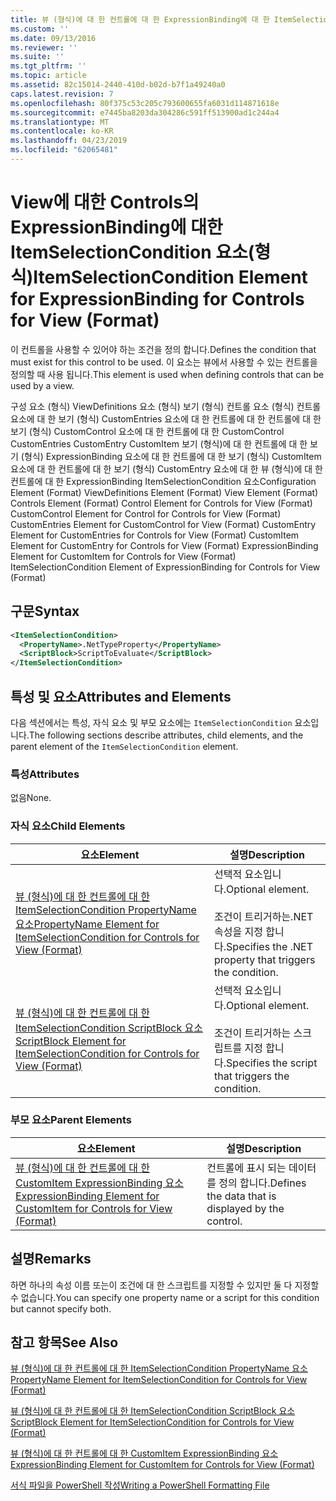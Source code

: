 ```yaml
---
title: 뷰 (형식)에 대 한 컨트롤에 대 한 ExpressionBinding에 대 한 ItemSelectionCondition 요소 | Microsoft Docs
ms.custom: ''
ms.date: 09/13/2016
ms.reviewer: ''
ms.suite: ''
ms.tgt_pltfrm: ''
ms.topic: article
ms.assetid: 82c15014-2440-410d-b02d-b7f1a49240a0
caps.latest.revision: 7
ms.openlocfilehash: 80f375c53c205c793600655fa6031d114871618e
ms.sourcegitcommit: e7445ba8203da304286c591ff513900ad1c244a4
ms.translationtype: MT
ms.contentlocale: ko-KR
ms.lasthandoff: 04/23/2019
ms.locfileid: "62065481"
---
```

# <a name="itemselectioncondition-element-for-expressionbinding-for-controls-for-view-format"></a><span data-ttu-id="b1dfa-102">View에 대한 Controls의 ExpressionBinding에 대한 ItemSelectionCondition 요소(형식)</span><span class="sxs-lookup"><span data-stu-id="b1dfa-102">ItemSelectionCondition Element for ExpressionBinding for Controls for View (Format)</span></span>

<span data-ttu-id="b1dfa-103">이 컨트롤을 사용할 수 있어야 하는 조건을 정의 합니다.</span><span class="sxs-lookup"><span data-stu-id="b1dfa-103">Defines the condition that must exist for this control to be used.</span></span> <span data-ttu-id="b1dfa-104">이 요소는 뷰에서 사용할 수 있는 컨트롤을 정의할 때 사용 됩니다.</span><span class="sxs-lookup"><span data-stu-id="b1dfa-104">This element is used when defining controls that can be used by a view.</span></span>

<span data-ttu-id="b1dfa-105">구성 요소 (형식) ViewDefinitions 요소 (형식) 보기 (형식) 컨트롤 요소 (형식) 컨트롤 요소에 대 한 보기 (형식) CustomEntries 요소에 대 한 컨트롤에 대 한 컨트롤에 대 한 보기 (형식) CustomControl 요소에 대 한 컨트롤에 대 한 CustomControl CustomEntries CustomEntry CustomItem 보기 (형식)에 대 한 컨트롤에 대 한 보기 (형식) ExpressionBinding 요소에 대 한 컨트롤에 대 한 보기 (형식) CustomItem 요소에 대 한 컨트롤에 대 한 보기 (형식) CustomEntry 요소에 대 한 뷰 (형식)에 대 한 컨트롤에 대 한 ExpressionBinding ItemSelectionCondition 요소</span><span class="sxs-lookup"><span data-stu-id="b1dfa-105">Configuration Element (Format) ViewDefinitions Element (Format) View Element (Format) Controls Element (Format) Control Element for Controls for View (Format) CustomControl Element for Control for Controls for View (Format) CustomEntries Element for CustomControl for View (Format) CustomEntry Element for CustomEntries for Controls for View (Format) CustomItem Element for CustomEntry for Controls for View (Format) ExpressionBinding Element for CustomItem for Controls for View (Format) ItemSelectionCondition Element of ExpressionBinding for Controls for View (Format)</span></span>

## <a name="syntax"></a><span data-ttu-id="b1dfa-106">구문</span><span class="sxs-lookup"><span data-stu-id="b1dfa-106">Syntax</span></span>

```xml
<ItemSelectionCondition>
  <PropertyName>.NetTypeProperty</PropertyName>
  <ScriptBlock>ScriptToEvaluate</ScriptBlock>
</ItemSelectionCondition>
```

## <a name="attributes-and-elements"></a><span data-ttu-id="b1dfa-107">특성 및 요소</span><span class="sxs-lookup"><span data-stu-id="b1dfa-107">Attributes and Elements</span></span>

<span data-ttu-id="b1dfa-108">다음 섹션에서는 특성, 자식 요소 및 부모 요소에는 `ItemSelectionCondition` 요소입니다.</span><span class="sxs-lookup"><span data-stu-id="b1dfa-108">The following sections describe attributes, child elements, and the parent element of the `ItemSelectionCondition` element.</span></span>

### <a name="attributes"></a><span data-ttu-id="b1dfa-109">특성</span><span class="sxs-lookup"><span data-stu-id="b1dfa-109">Attributes</span></span>

<span data-ttu-id="b1dfa-110">없음</span><span class="sxs-lookup"><span data-stu-id="b1dfa-110">None.</span></span>

### <a name="child-elements"></a><span data-ttu-id="b1dfa-111">자식 요소</span><span class="sxs-lookup"><span data-stu-id="b1dfa-111">Child Elements</span></span>

|<span data-ttu-id="b1dfa-112">요소</span><span class="sxs-lookup"><span data-stu-id="b1dfa-112">Element</span></span>|<span data-ttu-id="b1dfa-113">설명</span><span class="sxs-lookup"><span data-stu-id="b1dfa-113">Description</span></span>|
|-------------|-----------------|
|[<span data-ttu-id="b1dfa-114">뷰 (형식)에 대 한 컨트롤에 대 한 ItemSelectionCondition PropertyName 요소</span><span class="sxs-lookup"><span data-stu-id="b1dfa-114">PropertyName Element for ItemSelectionCondition for Controls for View (Format)</span></span>](./propertyname-element-for-itemselectioncondition-for-controls-for-view-format.md)|<span data-ttu-id="b1dfa-115">선택적 요소입니다.</span><span class="sxs-lookup"><span data-stu-id="b1dfa-115">Optional element.</span></span><br /><br /> <span data-ttu-id="b1dfa-116">조건이 트리거하는.NET 속성을 지정 합니다.</span><span class="sxs-lookup"><span data-stu-id="b1dfa-116">Specifies the .NET property that triggers the condition.</span></span>|
|[<span data-ttu-id="b1dfa-117">뷰 (형식)에 대 한 컨트롤에 대 한 ItemSelectionCondition ScriptBlock 요소</span><span class="sxs-lookup"><span data-stu-id="b1dfa-117">ScriptBlock Element for ItemSelectionCondition for Controls for View (Format)</span></span>](./scriptblock-element-for-itemselectioncondition-for-controls-for-view-format.md)|<span data-ttu-id="b1dfa-118">선택적 요소입니다.</span><span class="sxs-lookup"><span data-stu-id="b1dfa-118">Optional element.</span></span><br /><br /> <span data-ttu-id="b1dfa-119">조건이 트리거하는 스크립트를 지정 합니다.</span><span class="sxs-lookup"><span data-stu-id="b1dfa-119">Specifies the script that triggers the condition.</span></span>|

### <a name="parent-elements"></a><span data-ttu-id="b1dfa-120">부모 요소</span><span class="sxs-lookup"><span data-stu-id="b1dfa-120">Parent Elements</span></span>

|<span data-ttu-id="b1dfa-121">요소</span><span class="sxs-lookup"><span data-stu-id="b1dfa-121">Element</span></span>|<span data-ttu-id="b1dfa-122">설명</span><span class="sxs-lookup"><span data-stu-id="b1dfa-122">Description</span></span>|
|-------------|-----------------|
|[<span data-ttu-id="b1dfa-123">뷰 (형식)에 대 한 컨트롤에 대 한 CustomItem ExpressionBinding 요소</span><span class="sxs-lookup"><span data-stu-id="b1dfa-123">ExpressionBinding Element for CustomItem for Controls for View (Format)</span></span>](./expressionbinding-element-for-customitem-for-controls-for-view-format.md)|<span data-ttu-id="b1dfa-124">컨트롤에 표시 되는 데이터를 정의 합니다.</span><span class="sxs-lookup"><span data-stu-id="b1dfa-124">Defines the data that is displayed by the control.</span></span>|

## <a name="remarks"></a><span data-ttu-id="b1dfa-125">설명</span><span class="sxs-lookup"><span data-stu-id="b1dfa-125">Remarks</span></span>

<span data-ttu-id="b1dfa-126">하면 하나의 속성 이름 또는이 조건에 대 한 스크립트를 지정할 수 있지만 둘 다 지정할 수 없습니다.</span><span class="sxs-lookup"><span data-stu-id="b1dfa-126">You can specify one property name or a script for this condition but cannot specify both.</span></span>

## <a name="see-also"></a><span data-ttu-id="b1dfa-127">참고 항목</span><span class="sxs-lookup"><span data-stu-id="b1dfa-127">See Also</span></span>

[<span data-ttu-id="b1dfa-128">뷰 (형식)에 대 한 컨트롤에 대 한 ItemSelectionCondition PropertyName 요소</span><span class="sxs-lookup"><span data-stu-id="b1dfa-128">PropertyName Element for ItemSelectionCondition for Controls for View (Format)</span></span>](./propertyname-element-for-itemselectioncondition-for-controls-for-view-format.md)

[<span data-ttu-id="b1dfa-129">뷰 (형식)에 대 한 컨트롤에 대 한 ItemSelectionCondition ScriptBlock 요소</span><span class="sxs-lookup"><span data-stu-id="b1dfa-129">ScriptBlock Element for ItemSelectionCondition for Controls for View (Format)</span></span>](./scriptblock-element-for-itemselectioncondition-for-controls-for-view-format.md)

[<span data-ttu-id="b1dfa-130">뷰 (형식)에 대 한 컨트롤에 대 한 CustomItem ExpressionBinding 요소</span><span class="sxs-lookup"><span data-stu-id="b1dfa-130">ExpressionBinding Element for CustomItem for Controls for View (Format)</span></span>](./expressionbinding-element-for-customitem-for-controls-for-view-format.md)

[<span data-ttu-id="b1dfa-131">서식 파일을 PowerShell 작성</span><span class="sxs-lookup"><span data-stu-id="b1dfa-131">Writing a PowerShell Formatting File</span></span>](./writing-a-powershell-formatting-file.md)
